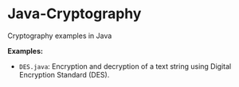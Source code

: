 # Java-Cryptography
Cryptography examples in Java

**Examples:**
- ```DES.java```: Encryption and decryption of a text string using Digital Encryption Standard (DES).
